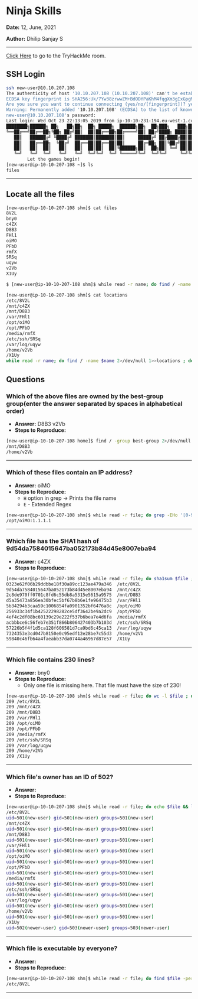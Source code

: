 # Ninja Skills

**Date:** 12, June, 2021

**Author:** Dhilip Sanjay S

---

[Click Here](https://tryhackme.com/room/ignite) to go to the TryHackMe room.

## SSH Login

```bash
ssh new-user@10.10.207.108
The authenticity of host '10.10.207.108 (10.10.207.108)' can't be established.
ECDSA key fingerprint is SHA256:Uk/7Yw38zrwwZM+BdODYPaKhM4fqgXm3gIxGpgMvupo.
Are you sure you want to continue connecting (yes/no/[fingerprint])? yes
Warning: Permanently added '10.10.207.108' (ECDSA) to the list of known hosts.
new-user@10.10.207.108's password: 
Last login: Wed Oct 23 22:13:05 2019 from ip-10-10-231-194.eu-west-1.compute.internal
████████╗██████╗ ██╗   ██╗██╗  ██╗ █████╗  ██████╗██╗  ██╗███╗   ███╗███████╗
╚══██╔══╝██╔══██╗╚██╗ ██╔╝██║  ██║██╔══██╗██╔════╝██║ ██╔╝████╗ ████║██╔════╝
   ██║   ██████╔╝ ╚████╔╝ ███████║███████║██║     █████╔╝ ██╔████╔██║█████╗  
   ██║   ██╔══██╗  ╚██╔╝  ██╔══██║██╔══██║██║     ██╔═██╗ ██║╚██╔╝██║██╔══╝  
   ██║   ██║  ██║   ██║   ██║  ██║██║  ██║╚██████╗██║  ██╗██║ ╚═╝ ██║███████╗
   ╚═╝   ╚═╝  ╚═╝   ╚═╝   ╚═╝  ╚═╝╚═╝  ╚═╝ ╚═════╝╚═╝  ╚═╝╚═╝     ╚═╝╚══════╝
        Let the games begin!
[new-user@ip-10-10-207-108 ~]$ ls
files
```

---


## Locate all the files

```bash
[new-user@ip-10-10-207-108 shm]$ cat files 
8V2L
bny0
c4ZX
D8B3
FHl1
oiMO
PFbD
rmfX
SRSq
uqyw
v2Vb
X1Uy

$ [new-user@ip-10-10-207-108 shm]$ while read -r name; do find / -name $name 2>/dev/null 1>>locations ; done < files

[new-user@ip-10-10-207-108 shm]$ cat locations 
/etc/8V2L
/mnt/c4ZX
/mnt/D8B3
/var/FHl1
/opt/oiMO
/opt/PFbD
/media/rmfX
/etc/ssh/SRSq
/var/log/uqyw
/home/v2Vb
/X1Uy
while read -r name; do find / -name $name 2>/dev/null 1>>locations ; done < files
```


## Questions

### Which of the above files are owned by the best-group group(enter the answer separated by spaces in alphabetical order)
- **Answer:** D8B3 v2Vb
- **Steps to Reproduce:** 

```bash
[new-user@ip-10-10-207-108 home]$ find / -group best-group 2>/dev/null 
/mnt/D8B3
/home/v2Vb
```

---

### Which of these files contain an IP address?
- **Answer:** oiMO
- **Steps to Reproduce:** 
    - `H` option in grep -> Prints the file name
    - `E` - Extended Regex

```bash
[new-user@ip-10-10-207-108 shm]$ while read -r file; do grep -EHo '[0-9]{1,3}\.[0-9]{1,3}\.[0-9]{1,3}\.[0-9]{1,3}' $file ; done < locations
/opt/oiMO:1.1.1.1
```

---

### Which file has the SHA1 hash of 9d54da7584015647ba052173b84d45e8007eba94
- **Answer:** c4ZX
- **Steps to Reproduce:** 

```bash
[new-user@ip-10-10-207-108 shm]$ while read -r file; do sha1sum $file ; done < locations
0323e62f06b29ddbbe18f30a89cc123ae479a346  /etc/8V2L
9d54da7584015647ba052173b84d45e8007eba94  /mnt/c4ZX
2c8de970ff0701c8fd6c55db8a5315e5615a9575  /mnt/D8B3
d5a35473a856ea30bfec5bf67b8b6e1fe96475b3  /var/FHl1
5b34294b3caa59c1006854fa0901352bf6476a8c  /opt/oiMO
256933c34f1b42522298282ce5df3642be9a2dc9  /opt/PFbD
4ef4c2df08bc60139c29e222f537b6bea7e4d6fa  /media/rmfX
acbbbce6c56feb7e351f866b806427403b7b103d  /etc/ssh/SRSq
57226b5f4f1d5ca128f606581d7ca9bd6c45ca13  /var/log/uqyw
7324353e3cd047b8150e0c95edf12e28be7c55d3  /home/v2Vb
59840c46fb64a4faeabb37da0744a46967d87e57  /X1Uy
```

---

### Which file contains 230 lines?
- **Answer:** bny0
- **Steps to Reproduce:** 
    - Only one file is missing here. That file must have the size of 230!

```bash
[new-user@ip-10-10-207-108 shm]$ while read -r file; do wc -l $file ; done < locations
209 /etc/8V2L
209 /mnt/c4ZX
209 /mnt/D8B3
209 /var/FHl1
209 /opt/oiMO
209 /opt/PFbD
209 /media/rmfX
209 /etc/ssh/SRSq
209 /var/log/uqyw
209 /home/v2Vb
209 /X1Uy
```

---

### Which file's owner has an ID of 502?
- **Answer:** 
- **Steps to Reproduce:** 

```bash
[new-user@ip-10-10-207-108 shm]$ while read -r file; do echo $file && ls -l $file | awk '{print $3}' | xargs id ; done < locations
/etc/8V2L
uid=501(new-user) gid=501(new-user) groups=501(new-user)
/mnt/c4ZX
uid=501(new-user) gid=501(new-user) groups=501(new-user)
/mnt/D8B3
uid=501(new-user) gid=501(new-user) groups=501(new-user)
/var/FHl1
uid=501(new-user) gid=501(new-user) groups=501(new-user)
/opt/oiMO
uid=501(new-user) gid=501(new-user) groups=501(new-user)
/opt/PFbD
uid=501(new-user) gid=501(new-user) groups=501(new-user)
/media/rmfX
uid=501(new-user) gid=501(new-user) groups=501(new-user)
/etc/ssh/SRSq
uid=501(new-user) gid=501(new-user) groups=501(new-user)
/var/log/uqyw
uid=501(new-user) gid=501(new-user) groups=501(new-user)
/home/v2Vb
uid=501(new-user) gid=501(new-user) groups=501(new-user)
/X1Uy
uid=502(newer-user) gid=503(newer-user) groups=503(newer-user)
```

---

### Which file is executable by everyone?
- **Answer:** 
- **Steps to Reproduce:** 

```bash
[new-user@ip-10-10-207-108 shm]$ while read -r file; do find $file -perm -o=x ; done < locations
/etc/8V2L
```

---